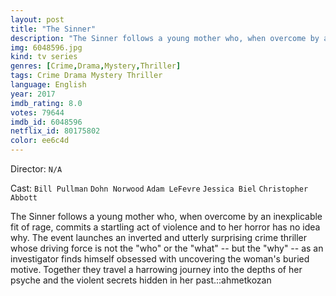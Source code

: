 ```yaml
---
layout: post
title: "The Sinner"
description: "The Sinner follows a young mother who, when overcome by an inexplicable fit of rage, commits a startling act of violence and to her horror has no idea why. The event launches an inverted and utterly surprising crime thriller whose driving force is not the who or the what -- but the why -- as an investigator finds himself obsessed with uncovering the woman's buried motive. Together they travel a harrowing journey into the depths of her psyche and the violent secrets hidden in her past..."
img: 6048596.jpg
kind: tv series
genres: [Crime,Drama,Mystery,Thriller]
tags: Crime Drama Mystery Thriller 
language: English
year: 2017
imdb_rating: 8.0
votes: 79644
imdb_id: 6048596
netflix_id: 80175802
color: ee6c4d
---
```

Director: `N/A`  

Cast: `Bill Pullman` `Dohn Norwood` `Adam LeFevre` `Jessica Biel` `Christopher Abbott` 

The Sinner follows a young mother who, when overcome by an inexplicable fit of rage, commits a startling act of violence and to her horror has no idea why. The event launches an inverted and utterly surprising crime thriller whose driving force is not the "who" or the "what" -- but the "why" -- as an investigator finds himself obsessed with uncovering the woman's buried motive. Together they travel a harrowing journey into the depths of her psyche and the violent secrets hidden in her past.::ahmetkozan